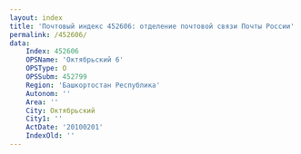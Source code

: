 ```yaml
---
layout: index
title: 'Почтовый индекс 452606: отделение почтовой связи Почты России'
permalink: /452606/
data:
    Index: 452606
    OPSName: 'Октябрьский 6'
    OPSType: О
    OPSSubm: 452799
    Region: 'Башкортостан Республика'
    Autonom: ''
    Area: ''
    City: Октябрьский
    City1: ''
    ActDate: '20100201'
    IndexOld: ''
---
```


